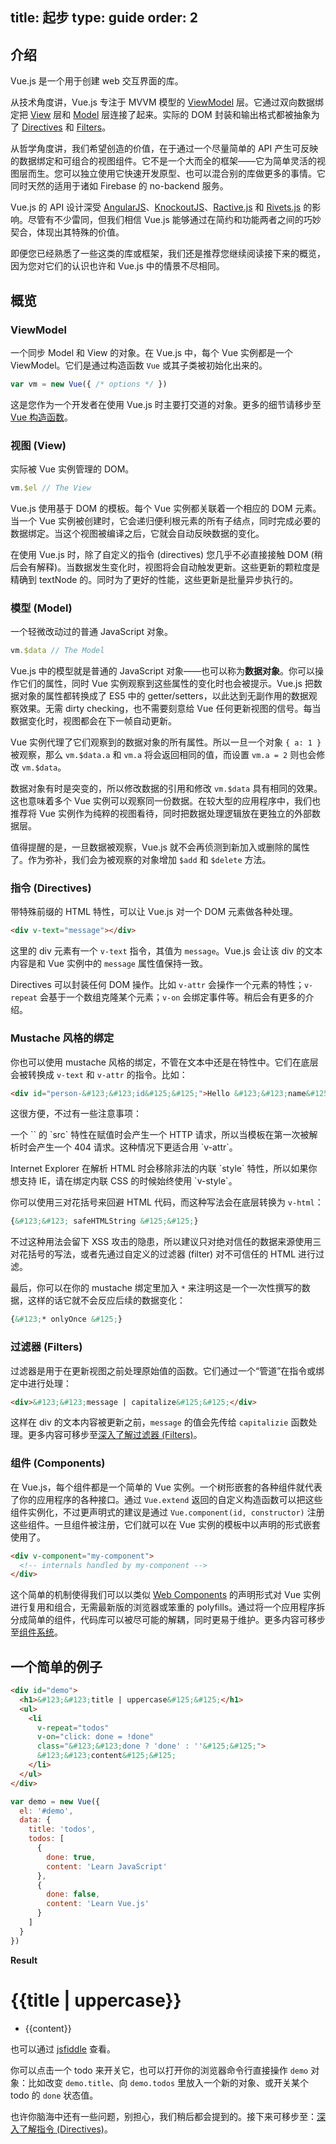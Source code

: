 title: 起步
type: guide
order: 2
---

## 介绍

Vue.js 是一个用于创建 web 交互界面的库。

从技术角度讲，Vue.js 专注于 MVVM 模型的 [ViewModel](#ViewModel) 层。它通过双向数据绑定把 [View](#View) 层和 [Model](#Model) 层连接了起来。实际的 DOM 封装和输出格式都被抽象为了 [Directives](#Directives) 和 [Filters](#Filters)。

从哲学角度讲，我们希望创造的价值，在于通过一个尽量简单的 API 产生可反映的数据绑定和可组合的视图组件。它不是一个大而全的框架——它为简单灵活的视图层而生。您可以独立使用它快速开发原型、也可以混合别的库做更多的事情。它同时天然的适用于诸如 Firebase 的 no-backend 服务。

Vue.js 的 API 设计深受 [AngularJS]、[KnockoutJS]、[Ractive.js] 和 [Rivets.js] 的影响。尽管有不少雷同，但我们相信 Vue.js 能够通过在简约和功能两者之间的巧妙契合，体现出其特殊的价值。

即便您已经熟悉了一些这类的库或框架，我们还是推荐您继续阅读接下来的概览，因为您对它们的认识也许和 Vue.js 中的情景不尽相同。

## 概览

### ViewModel

一个同步 Model 和 View 的对象。在 Vue.js 中，每个 Vue 实例都是一个 ViewModel。它们是通过构造函数 `Vue` 或其子类被初始化出来的。

```js
var vm = new Vue({ /* options */ })
```

这是您作为一个开发者在使用 Vue.js 时主要打交道的对象。更多的细节请移步至[Vue 构造函数](../api/)。

### 视图 (View)

实际被 Vue 实例管理的 DOM。

```js
vm.$el // The View
```

Vue.js 使用基于 DOM 的模板。每个 Vue 实例都关联着一个相应的 DOM 元素。当一个 Vue 实例被创建时，它会递归便利根元素的所有子结点，同时完成必要的数据绑定。当这个视图被编译之后，它就会自动反映数据的变化。

在使用 Vue.js 时，除了自定义的指令 (directives) 您几乎不必直接接触 DOM (稍后会有解释)。当数据发生变化时，视图将会自动触发更新。这些更新的颗粒度是精确到 textNode 的。同时为了更好的性能，这些更新是批量异步执行的。

### 模型 (Model)

一个轻微改动过的普通 JavaScript 对象。

```js
vm.$data // The Model
```

Vue.js 中的模型就是普通的 JavaScript 对象——也可以称为**数据对象**。你可以操作它们的属性，同时 Vue 实例观察到这些属性的变化时也会被提示。Vue.js 把数据对象的属性都转换成了 ES5 中的 getter/setters，以此达到无副作用的数据观察效果。无需 dirty checking，也不需要刻意给 Vue 任何更新视图的信号。每当数据变化时，视图都会在下一帧自动更新。

Vue 实例代理了它们观察到的数据对象的所有属性。所以一旦一个对象 `{ a: 1 }` 被观察，那么 `vm.$data.a` 和 `vm.a` 将会返回相同的值，而设置 `vm.a = 2` 则也会修改 `vm.$data`。

数据对象有时是突变的，所以修改数据的引用和修改 `vm.$data` 具有相同的效果。这也意味着多个 Vue 实例可以观察同一份数据。在较大型的应用程序中，我们也推荐将 Vue 实例作为纯粹的视图看待，同时把数据处理逻辑放在更独立的外部数据层。

值得提醒的是，一旦数据被观察，Vue.js 就不会再侦测到新加入或删除的属性了。作为弥补，我们会为被观察的对象增加 `$add` 和 `$delete` 方法。

### 指令 (Directives)

带特殊前缀的 HTML 特性，可以让 Vue.js 对一个 DOM 元素做各种处理。

```html
<div v-text="message"></div>
```

这里的 div 元素有一个 `v-text` 指令，其值为 `message`。Vue.js 会让该 div 的文本内容是和 Vue 实例中的 `message` 属性值保持一致。

Directives 可以封装任何 DOM 操作。比如 `v-attr` 会操作一个元素的特性；`v-repeat` 会基于一个数组克隆某个元素；`v-on` 会绑定事件等。稍后会有更多的介绍。

### Mustache 风格的绑定

你也可以使用 mustache 风格的绑定，不管在文本中还是在特性中。它们在底层会被转换成 `v-text` 和 `v-attr` 的指令。比如：

```html
<div id="person-&#123;&#123;id&#125;&#125;">Hello &#123;&#123;name&#125;&#125;!</div>
```

这很方便，不过有一些注意事项：

<p class="tip">一个 `<image>` 的 `src` 特性在赋值时会产生一个 HTTP 请求，所以当模板在第一次被解析时会产生一个 404 请求。这种情况下更适合用 `v-attr`。</p>

<p class="tip">Internet Explorer 在解析 HTML 时会移除非法的内联 `style` 特性，所以如果你想支持 IE，请在绑定内联 CSS 的时候始终使用 `v-style`。</p>


你可以使用三对花括号来回避 HTML 代码，而这种写法会在底层转换为 `v-html`：

``` html
{&#123;&#123; safeHTMLString &#125;&#125;}
```

不过这种用法会留下 XSS 攻击的隐患，所以建议只对绝对信任的数据来源使用三对花括号的写法，或者先通过自定义的过滤器 (filter) 对不可信任的 HTML 进行过滤。

最后，你可以在你的 mustache 绑定里加入 `*` 来注明这是一个一次性撰写的数据，这样的话它就不会反应后续的数据变化：

``` html
{&#123;* onlyOnce &#125;}
```

### 过滤器 (Filters)

过滤器是用于在更新视图之前处理原始值的函数。它们通过一个“管道”在指令或绑定中进行处理：

```html
<div>&#123;&#123;message | capitalize&#125;&#125;</div>
```

这样在 div 的文本内容被更新之前，`message` 的值会先传给 `capitalizie` 函数处理。更多内容可移步至[深入了解过滤器 (Filters)](../guide/filters.html)。

### 组件 (Components)

在 Vue.js，每个组件都是一个简单的 Vue 实例。一个树形嵌套的各种组件就代表了你的应用程序的各种接口。通过 `Vue.extend` 返回的自定义构造函数可以把这些组件实例化，不过更声明式的建议是通过 `Vue.component(id, constructor)` 注册这些组件。一旦组件被注册，它们就可以在 Vue 实例的模板中以声明的形式嵌套使用了。

``` html
<div v-component="my-component">
  <!-- internals handled by my-component -->
</div>
```

这个简单的机制使得我们可以以类似 [Web Components](http://www.w3.org/TR/components-intro/) 的声明形式对 Vue 实例进行复用和组合，无需最新版的浏览器或笨重的 polyfills。通过将一个应用程序拆分成简单的组件，代码库可以被尽可能的解耦，同时更易于维护。更多内容可移步至[组件系统](../guide/components.html)。

## 一个简单的例子

``` html
<div id="demo">
  <h1>&#123;&#123;title | uppercase&#125;&#125;</h1>
  <ul>
    <li
      v-repeat="todos"
      v-on="click: done = !done"
      class="&#123;&#123;done ? 'done' : ''&#125;&#125;">
      &#123;&#123;content&#125;&#125;
    </li>
  </ul>
</div>
```

``` js
var demo = new Vue({
  el: '#demo',
  data: {
    title: 'todos',
    todos: [
      {
        done: true,
        content: 'Learn JavaScript'
      },
      {
        done: false,
        content: 'Learn Vue.js'
      }
    ]
  }
})
```

**Result**

<div id="demo"><h1>&#123;&#123;title | uppercase&#125;&#125;</h1><ul><li v-repeat="todos" v-on="click: done = !done" class="&#123;&#123;done ? 'done' : ''&#125;&#125;">&#123;&#123;content&#125;&#125;</li></ul></div>
<script>
var demo = new Vue({
  el: '#demo',
  data: {
    title: 'todos',
    todos: [
      {
        done: true,
        content: 'Learn JavaScript'
      },
      {
        done: false,
        content: 'Learn Vue.js'
      }
    ]
  }
})
</script>

也可以通过 [jsfiddle](http://jsfiddle.net/yyx990803/yMv7y/) 查看。

你可以点击一个 todo 来开关它，也可以打开你的浏览器命令行直接操作 `demo` 对象：比如改变 `demo.title`、向 `demo.todos` 里放入一个新的对象、或开关某个 todo 的 `done` 状态值。

也许你脑海中还有一些问题，别担心，我们稍后都会提到的。接下来可移步至：[深入了解指令 (Directives)](../guide/directives.html)。

[AngularJS]: http://angularjs.org
[KnockoutJS]: http://knockoutjs.com
[Ractive.js]: http://ractivejs.org
[Rivets.js]: http://www.rivetsjs.com
